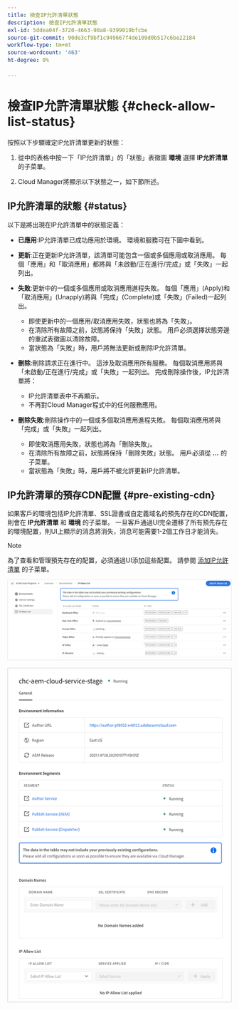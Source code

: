 ```yaml
---
title: 檢查IP允許清單狀態
description: 檢查IP允許清單狀態
exl-id: 5ddea04f-3720-4663-90a8-9399019bfcbe
source-git-commit: 90de3cf9bf1c949667f4de109d0b517c6be22184
workflow-type: tm+mt
source-wordcount: '463'
ht-degree: 0%

---
```


# 檢查IP允許清單狀態 {#check-allow-list-status}

按照以下步驟確定IP允許清單更新的狀態：

1. 從中的表格中按一下「IP允許清單」的「狀態」表徵圖 **環境** 選擇 **IP允許清單** 的子菜單。

1. Cloud Manager將顯示以下狀態之一，如下節所述。

## IP允許清單的狀態 {#status}

以下是將出現在IP允許清單中的狀態定義：

* **已應用**:IP允許清單已成功應用於環境。  環境和服務可在下圖中看到。

* **更新**:正在更新IP允許清單，該清單可能包含一個或多個應用或取消應用。 每個「應用」和「取消應用」都將與「未啟動/正在進行/完成」或「失敗」一起列出。

* **失敗**:更新中的一個或多個應用或取消應用進程失敗。 每個「應用」(Apply)和「取消應用」(Unapply)將與「完成」(Complete)或「失敗」(Failed)一起列出。
   * 即使更新中的一個應用/取消應用失敗，狀態也將為「失敗」。
   * 在清除所有故障之前，狀態將保持「失敗」狀態。 用戶必須選擇狀態旁邊的重試表徵圖以清除故障。
   * 當狀態為「失敗」時，用戶將無法更新或刪除IP允許清單。

* **刪除**:刪除請求正在進行中。 這涉及取消應用所有服務。 每個取消應用將與「未啟動/正在進行/完成」或「失敗」一起列出。
完成刪除操作後，IP允許清單將：
   * IP允許清單表中不再顯示。
   * 不再對Cloud Manager程式中的任何服務應用。

* **刪除失敗**:刪除操作中的一個或多個取消應用進程失敗。 每個取消應用將與「完成」或「失敗」一起列出。

   * 即使取消應用失敗，狀態也將為「刪除失敗」。
   * 在清除所有故障之前，狀態將保持「刪除失敗」狀態。 用戶必須從 **...** 的子菜單。
   * 當狀態為「失敗」時，用戶將不被允許更新IP允許清單。

## IP允許清單的預存CDN配置 {#pre-existing-cdn}

如果客戶的環境包括IP允許清單、SSL證書或自定義域名的預先存在的CDN配置，則會在 **IP允許清單** 和 **環境** 的子菜單。 一旦客戶通過UI完全遷移了所有預先存在的環境配置，則UI上顯示的消息將消失，消息可能需要1-2個工作日才能消失。

>[!NOTE]
>為了查看和管理預先存在的配置，必須通過UI添加這些配置。 請參閱 [添加IP允許清單](/help/implementing/cloud-manager/ip-allow-lists/add-ip-allow-lists.md) 的子菜單。

![](/help/implementing/cloud-manager/assets/ip-allow-list-message1.png)

![](/help/implementing/cloud-manager/assets/ip-allow-list-message2.png)
